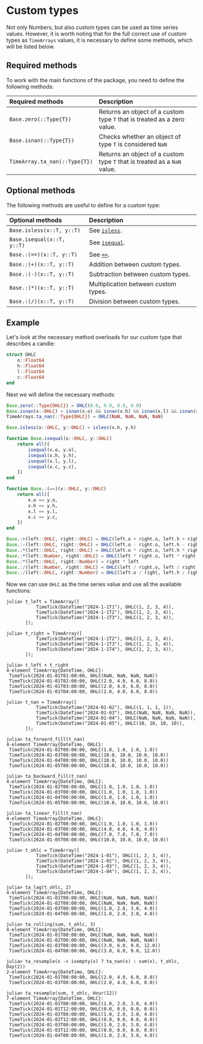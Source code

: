 # Custom types

Not only Numbers, but also custom types can be used as time series values.
However, it is worth noting that for the full correct use of custom types as `TimeArrays` values, it is necessary to define some methods, which will be listed below.

## Required methods

To work with the main functions of the package, you need to define the following methods:

| Required methods | Description |
|:-----------------|:------------|
| `Base.zero(::Type{T})` | Returns an object of a custom type `T` that is treated as a zero value. |
| `Base.isnan(::Type{T})` | Checks whether an object of type `T` is considered `NaN` |
| `TimeArray.ta_nan(::Type{T})` | Returns an object of a custom type `T` that is treated as a `NaN` value. |

## Optional methods

The following methods are useful to define for a custom type:

| Optional methods | Description |
|:-----------------|:------------|
| `Base.isless(x::T, y::T)` | See [`isless`](https://docs.julialang.org/en/v1/base/base/#Base.isless). |
| `Base.isequal(x::T, y::T)` | See [`isequal`](https://docs.julialang.org/en/v1/base/base/#Base.isequal). |
| `Base.:(==)(x::T, y::T)` | See [`==`](https://docs.julialang.org/en/v1/base/math/#Base.:==). |
| `Base.:(+)(x::T, y::T)` | Addition between custom types. |
| `Base.:(-)(x::T, y::T)` | Subtraction between custom types. |
| `Base.:(*)(x::T, y::T)` | Multiplication between custom types. |
| `Base.:(/)(x::T, y::T)` | Division between custom types. |

## Example

Let's look at the necessary method overloads for our custom type that describes a candle:

```julia
struct OHLC
    o::Float64
    h::Float64
    l::Float64
    c::Float64
end
```

Next we will define the necessary methods:

```julia
Base.zero(::Type{OHLC}) = OHLC(0.0, 0.0, 0.0, 0.0)
Base.isnan(x::OHLC) = isnan(x.o) && isnan(x.h) && isnan(x.l) && isnan(x.c)
TimeArrays.ta_nan(::Type{OHLC}) = OHLC(NaN, NaN, NaN, NaN)

Base.isless(x::OHLC, y::OHLC) = isless(x.h, y.h)

function Base.isequal(x::OHLC, y::OHLC)
    return all([
        isequal(x.o, y.o),
        isequal(x.h, y.h),
        isequal(x.l, y.l),
        isequal(x.c, y.c),
    ])
end

function Base.:(==)(x::OHLC, y::OHLC)
    return all([
        x.o == y.o,
        x.h == y.h,
        x.l == y.l,
        x.c == y.c,
    ])
end

Base.:+(left::OHLC, right::OHLC) = OHLC(left.o + right.o, left.h + right.h, left.l + right.l, left.c + right.c)
Base.:-(left::OHLC, right::OHLC) = OHLC(left.o - right.o, left.h - right.h, left.l - right.l, left.c - right.c)
Base.:*(left::OHLC, right::OHLC) = OHLC(left.o * right.o, left.h * right.h, left.l * right.l, left.c * right.c)
Base.:*(left::Number, right::OHLC) = OHLC(left * right.o, left * right.h, left * right.l, left * right.c)
Base.:*(left::OHLC, right::Number) = right * left
Base.:/(left::Number, right::OHLC) = OHLC(left / right.o, left / right.h, left / right.l, left / right.c)
Base.:/(left::OHLC, right::Number) = OHLC(left.o / right, left.h / right, left.l / right, left.c / right)
```

Now we can use `OHLC` as the time series value and use all the available functions:

```julia-repl
julia> t_left = TimeArray([
           TimeTick(DateTime("2024-1-1T1"), OHLC(1, 2, 3, 4)),
           TimeTick(DateTime("2024-1-1T2"), OHLC(1, 2, 3, 4)),
           TimeTick(DateTime("2024-1-1T3"), OHLC(1, 2, 3, 4)),
       ]);

julia> t_right = TimeArray([
           TimeTick(DateTime("2024-1-1T2"), OHLC(1, 2, 3, 4)),
           TimeTick(DateTime("2024-1-1T3"), OHLC(1, 2, 3, 4)),
           TimeTick(DateTime("2024-1-1T4"), OHLC(1, 2, 3, 4)),
       ]);

julia> t_left + t_right
4-element TimeArray{DateTime, OHLC}:
 TimeTick(2024-01-01T01:00:00, OHLC(NaN, NaN, NaN, NaN))
 TimeTick(2024-01-01T02:00:00, OHLC(2.0, 4.0, 6.0, 8.0))
 TimeTick(2024-01-01T03:00:00, OHLC(2.0, 4.0, 6.0, 8.0))
 TimeTick(2024-01-01T04:00:00, OHLC(2.0, 4.0, 6.0, 8.0))
```

```julia-repl
julia> t_nan = TimeArray([
           TimeTick(DateTime("2024-01-02"), OHLC(1, 1, 1, 1)),
           TimeTick(DateTime("2024-01-03"), OHLC(NaN, NaN, NaN, NaN)),
           TimeTick(DateTime("2024-01-04"), OHLC(NaN, NaN, NaN, NaN)),
           TimeTick(DateTime("2024-01-05"), OHLC(10, 10, 10, 10)),
       ]);

julia> ta_forward_fill(t_nan)
4-element TimeArray{DateTime, OHLC}:
 TimeTick(2024-01-02T00:00:00, OHLC(1.0, 1.0, 1.0, 1.0))
 TimeTick(2024-01-03T00:00:00, OHLC(10.0, 10.0, 10.0, 10.0))
 TimeTick(2024-01-04T00:00:00, OHLC(10.0, 10.0, 10.0, 10.0))
 TimeTick(2024-01-05T00:00:00, OHLC(10.0, 10.0, 10.0, 10.0))

julia> ta_backward_fill(t_nan)
4-element TimeArray{DateTime, OHLC}:
 TimeTick(2024-01-02T00:00:00, OHLC(1.0, 1.0, 1.0, 1.0))
 TimeTick(2024-01-03T00:00:00, OHLC(1.0, 1.0, 1.0, 1.0))
 TimeTick(2024-01-04T00:00:00, OHLC(1.0, 1.0, 1.0, 1.0))
 TimeTick(2024-01-05T00:00:00, OHLC(10.0, 10.0, 10.0, 10.0))

julia> ta_linear_fill(t_nan)
4-element TimeArray{DateTime, OHLC}:
 TimeTick(2024-01-02T00:00:00, OHLC(1.0, 1.0, 1.0, 1.0))
 TimeTick(2024-01-03T00:00:00, OHLC(4.0, 4.0, 4.0, 4.0))
 TimeTick(2024-01-04T00:00:00, OHLC(7.0, 7.0, 7.0, 7.0))
 TimeTick(2024-01-05T00:00:00, OHLC(10.0, 10.0, 10.0, 10.0))
```

```julia-repl
julia> t_ohlc = TimeArray([
           TimeTick(DateTime("2024-1-01"), OHLC(1, 2, 3, 4)),
           TimeTick(DateTime("2024-1-02"), OHLC(1, 2, 3, 4)),
           TimeTick(DateTime("2024-1-03"), OHLC(1, 2, 3, 4)),
           TimeTick(DateTime("2024-1-04"), OHLC(1, 2, 3, 4)),
       ]);

julia> ta_lag(t_ohlc, 2)
4-element TimeArray{DateTime, OHLC}:
 TimeTick(2024-01-01T00:00:00, OHLC(NaN, NaN, NaN, NaN))
 TimeTick(2024-01-02T00:00:00, OHLC(NaN, NaN, NaN, NaN))
 TimeTick(2024-01-03T00:00:00, OHLC(1.0, 2.0, 3.0, 4.0))
 TimeTick(2024-01-04T00:00:00, OHLC(1.0, 2.0, 3.0, 4.0))

julia> ta_rolling(sum, t_ohlc, 3)
4-element TimeArray{DateTime, OHLC}:
 TimeTick(2024-01-01T00:00:00, OHLC(NaN, NaN, NaN, NaN))
 TimeTick(2024-01-02T00:00:00, OHLC(NaN, NaN, NaN, NaN))
 TimeTick(2024-01-03T00:00:00, OHLC(3.0, 6.0, 9.0, 12.0))
 TimeTick(2024-01-04T00:00:00, OHLC(3.0, 6.0, 9.0, 12.0))

julia> ta_resample(x -> isempty(x) ? ta_nan(x) : sum(x), t_ohlc, Day(2))
2-element TimeArray{DateTime, OHLC}:
 TimeTick(2024-01-01T00:00:00, OHLC(2.0, 4.0, 6.0, 8.0))
 TimeTick(2024-01-03T00:00:00, OHLC(2.0, 4.0, 6.0, 8.0))

julia> ta_resample(sum, t_ohlc, Hour(12))
7-element TimeArray{DateTime, OHLC}:
 TimeTick(2024-01-01T00:00:00, OHLC(1.0, 2.0, 3.0, 4.0))
 TimeTick(2024-01-01T12:00:00, OHLC(0.0, 0.0, 0.0, 0.0))
 TimeTick(2024-01-02T00:00:00, OHLC(1.0, 2.0, 3.0, 4.0))
 TimeTick(2024-01-02T12:00:00, OHLC(0.0, 0.0, 0.0, 0.0))
 TimeTick(2024-01-03T00:00:00, OHLC(1.0, 2.0, 3.0, 4.0))
 TimeTick(2024-01-03T12:00:00, OHLC(0.0, 0.0, 0.0, 0.0))
 TimeTick(2024-01-04T00:00:00, OHLC(1.0, 2.0, 3.0, 4.0))
```
